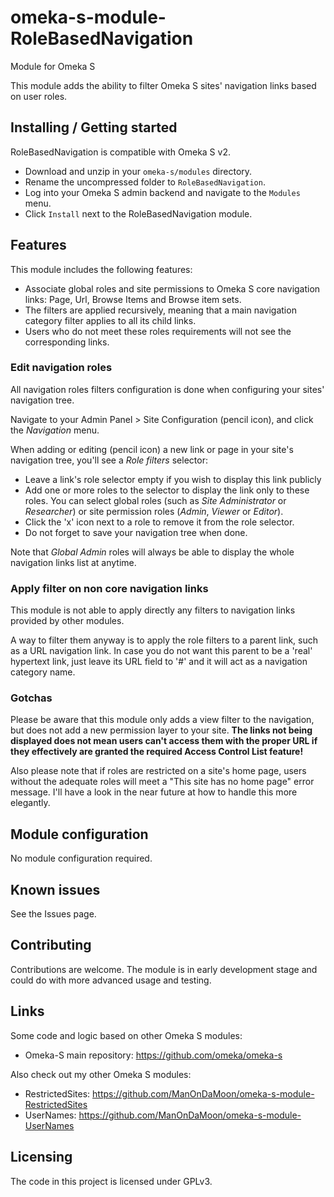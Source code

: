 # omeka-s-module-RoleBasedNavigation
Module for Omeka S

This module adds the ability to filter Omeka S sites' navigation links based on user roles.

## Installing / Getting started

RoleBasedNavigation is compatible with Omeka S v2.

* Download and unzip in your `omeka-s/modules` directory.
* Rename the uncompressed folder to `RoleBasedNavigation`.
* Log into your Omeka S admin backend and navigate to the `Modules` menu.
* Click `Install` next to the RoleBasedNavigation module.

## Features

This module includes the following features:

* Associate global roles and site permissions to Omeka S core navigation links: Page, Url, Browse Items and Browse item sets.
* The filters are applied recursively, meaning that a main navigation category filter applies to all its child links.
* Users who do not meet these roles requirements will not see the corresponding links.

### Edit navigation roles

All navigation roles filters configuration is done when configuring your sites' navigation tree.

Navigate to your Admin Panel > Site Configuration (pencil icon), and click the *Navigation* menu.

When adding or editing (pencil icon) a new link or page in your site's navigation tree, you'll see a *Role filters* selector:

* Leave a link's role selector empty if you wish to display this link publicly
* Add one or more roles to the selector to display the link only to these roles. You can select global roles (such as *Site Administrator* or *Researcher*) or site permission roles (*Admin*, *Viewer* or *Editor*).
* Click the 'x' icon next to a role to remove it from the role selector.
* Do not forget to save your navigation tree when done.

Note that *Global Admin* roles will always be able to display the whole navigation links list at anytime.

### Apply filter on non core navigation links

This module is not able to apply directly any filters to navigation links provided by other modules.

A way to filter them anyway is to apply the role filters to a parent link, such as a URL navigation link. In case you do not want this parent to be a 'real' hypertext link, just leave its URL field to '#' and it will act as a navigation category name.

### Gotchas

Please be aware that this module only adds a view filter to the navigation, but does not add a new permission layer to your site. __The links not being displayed does not mean users can't access them with the proper URL if they effectively are granted the required Access Control List feature!__

Also please note that if roles are restricted on a site's home page, users without the adequate roles will meet a "This site has no home page" error message. I'll have a look in the near future at how to handle this more elegantly.

## Module configuration

No module configuration required.

## Known issues

See the Issues page.

## Contributing

Contributions are welcome. The module is in early development stage and could do with more advanced usage and testing.

## Links

Some code and logic based on other Omeka S modules:

* Omeka-S main repository: https://github.com/omeka/omeka-s

Also check out my other Omeka S modules:

* RestrictedSites: https://github.com/ManOnDaMoon/omeka-s-module-RestrictedSites
* UserNames: https://github.com/ManOnDaMoon/omeka-s-module-UserNames

## Licensing

The code in this project is licensed under GPLv3.

